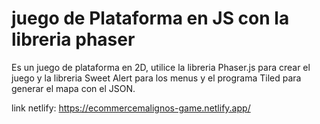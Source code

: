 # juego de Plataforma en JS con la libreria phaser


Es un juego de plataforma en 2D, utilice la libreria Phaser.js para crear el juego y la libreria Sweet Alert para los menus y el programa Tiled para generar el mapa con el JSON.


link netlify: https://ecommercemalignos-game.netlify.app/
